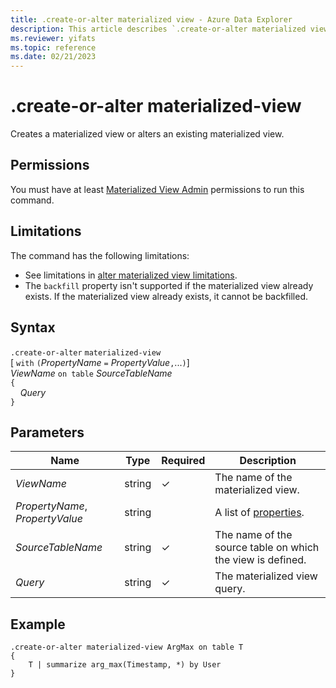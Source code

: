 ```yaml
---
title: .create-or-alter materialized view - Azure Data Explorer
description: This article describes `.create-or-alter materialized view` in Azure Data Explorer.
ms.reviewer: yifats
ms.topic: reference
ms.date: 02/21/2023
---
```

# .create-or-alter materialized-view

Creates a materialized view or alters an existing materialized view.

## Permissions

You must have at least [Materialized View Admin](../access-control/role-based-access-control.md) permissions to run this command.

## Limitations

The command has the following limitations:

* See limitations in [alter materialized view limitations](materialized-view-alter.md#alter-materialized-view-limitations).
* The `backfill` property isn't supported if the materialized view already exists. If the materialized view already exists, it cannot be backfilled.

## Syntax

`.create-or-alter` `materialized-view` <br>
[ `with` `(`*PropertyName* `=` *PropertyValue*`,`...`)`] <br>
*ViewName* `on table` *SourceTableName* <br>
`{`<br>&nbsp;&nbsp;&nbsp;&nbsp;*Query*<br>`}`

## Parameters

| Name | Type | Required | Description |
|--|--|--|--|
|*ViewName*|string|&check;|The name of the materialized view.|
|*PropertyName*, *PropertyValue*|string||A list of [properties](materialized-view-create.md#properties).|
|*SourceTableName*|string|&check;|The name of the source table on which the view is defined.|
|*Query*|string|&check;|The materialized view query.|

## Example

```kusto
.create-or-alter materialized-view ArgMax on table T
{
    T | summarize arg_max(Timestamp, *) by User
}
```
